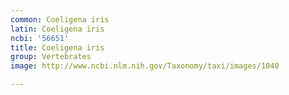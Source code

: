 ```yaml
---
common: Coeligena iris
latin: Coeligena iris
ncbi: '56651'
title: Coeligena iris
group: Vertebrates
image: http://www.ncbi.nlm.nih.gov/Taxonomy/taxi/images/1040

---
```

